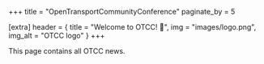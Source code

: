 +++
title = "OpenTransportCommunityConference"
paginate_by = 5

[extra]
header = { title = "Welcome to OTCC! 👋", img = "images/logo.png", img_alt = "OTCC logo" }
+++

This page contains all OTCC news.
